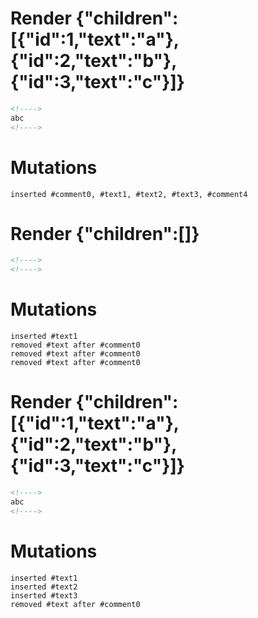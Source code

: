 # Render {"children":[{"id":1,"text":"a"},{"id":2,"text":"b"},{"id":3,"text":"c"}]}
```html
<!---->
abc
<!---->
```

# Mutations
```
inserted #comment0, #text1, #text2, #text3, #comment4
```


# Render {"children":[]}
```html
<!---->
<!---->
```

# Mutations
```
inserted #text1
removed #text after #comment0
removed #text after #comment0
removed #text after #comment0
```


# Render {"children":[{"id":1,"text":"a"},{"id":2,"text":"b"},{"id":3,"text":"c"}]}
```html
<!---->
abc
<!---->
```

# Mutations
```
inserted #text1
inserted #text2
inserted #text3
removed #text after #comment0
```